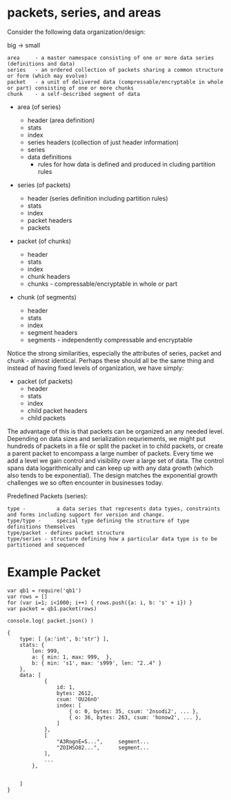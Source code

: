 # packets, series, and areas

Consider the following data organization/design:

big -> small

    area     - a master namespace consisting of one or more data series (definitions and data)
    series   - an ordered collection of packets sharing a common structure or form (which may evolve)
    packet   - a unit of delivered data (compressable/encryptable in whole or part) consisting of one or more chunks
    chunk    - a self-described segment of data

* area (of series)
    * header (area definition)
    * stats
    * index
    * series headers (collection of just header information)
    * series
    * data definitions
      * rules for how data is defined and produced in cluding partition rules
    

* series (of packets)
    * header  (series definition including partition rules)
    * stats
    * index
    * packet headers
    * packets
    
* packet (of chunks)
    * header
    * stats
    * index
    * chunk headers
    * chunks - compressable/encryptable in whole or part
     
* chunk (of segments)
    * header
    * stats 
    * index
    * segment headers
    * segments - independently compressable and encryptable
    

Notice the strong similarities, especially the attributes of series, packet and chunk - 
almost identical.  Perhaps these should all be the same thing and instead of 
having fixed levels of organization, we have simply:

* packet (of packets)
    * header
    * stats
    * index
    * child packet headers
    * child packets 

The advantage of this is that packets can be organized an any needed level.  Depending on 
data sizes and serialization requriements, we might put hundreds of packets in a file
or split the packet in to child packets, or create a parent packet to encompass
a large number of packets.  Every time we add a level we gain control and visibility
over a large set of data.  The control spans data logarithmically and can keep up
with any data growth (which also tends to be exponential).  The design matches the
exponential growth challenges we so often encounter in businesses today.

Predefined Packets (series):

    type -          a data series that represents data types, constraints and forms including support for version and change.
    type/type -     special type defining the structure of type definitions themselves
    type/packet - defines packet structure
    type/series - structure defining how a particular data type is to be partitioned and sequenced


    
# Example Packet

    var qb1 = require('qb1')
    var rows = []
    for (var i=1; i<1000; i++) { rows.push({a: i, b: 's' + i}) }
    var packet = qb1.packet(rows)
    
    console.log( packet.json() )
    
    {
        type: [ {a:'int', b:'str'} ],  
        stats: {
            len: 999,
            a: { min: 1, max: 999,  },
            b: { min: 's1', max: 's999', len: "2..4" }
        },
        data: [
                { 
                    id: 1, 
                    bytes: 2612, 
                    csum: 'OU26nO'
                    index: [
                        { o: 0, bytes: 35, csum: '2nsodi2', ... },
                        { o: 36, bytes: 263, csum: 'honow2', ... },
                    ]
                },     
                [
                    "A3RognE=S...",     segment...
                    "ZOIHSO82...",      segment...
                ],
                ...
            },
            
            
        ]
    }
   